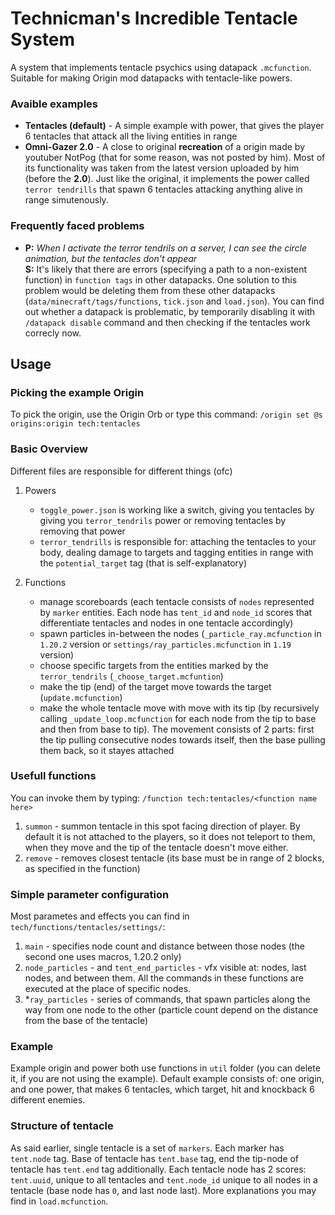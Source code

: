# Technicman's Incredible Tentacle System
A system that implements tentacle psychics using datapack `.mcfunction`. Suitable for making Origin mod datapacks with tentacle-like powers.
### Avaible examples
- **Tentacles (default)** - A simple example with power, that gives the player 6 tentacles that attack all the living entities in range
- **Omni-Gazer 2.0** - A close to original __recreation__ of a origin made by youtuber NotPog (that for some reason, was not posted by him). Most of its functionality was taken from the latest version uploaded by him (before the **2.0**). Just like the original, it implements the power called `terror tendrills` that spawn 6 tentacles attacking anything alive in range simutenously.
### Frequently faced problems
- **P:** *When I activate the terror tendrils on a server, I can see the circle animation, but the tentacles don't appear*<br>
**S:** It's likely that there are errors (specifying a path to a non-existent function) in `function tags` in other datapacks. One solution to this problem would be deleting them from these other datapacks (`data/minecraft/tags/functions`, `tick.json` and `load.json`). You can find out whether a datapack is problematic, by temporarily disabling it with `/datapack disable` command and then checking if the tentacles work correcly now.
## Usage
### Picking the example Origin
To pick the origin, use the Origin Orb or type this command:
`/origin set @s origins:origin tech:tentacles`
### Basic Overview
Different files are responsible for different things (ofc)
1. Powers
    - `toggle_power.json` is working like a switch, giving you tentacles by giving you `terror_tendrils` power or removing tentacles by removing that power
    - `terror_tendrills` is responsible for: attaching the tentacles to your body, dealing damage to targets and tagging entities in range with the `potential_target` tag (that is self-explanatory)

2. Functions
    - manage scoreboards (each tentacle consists of `nodes` represented by `marker` entities. Each node has `tent_id` and `node_id` scores that differentiate tentacles and nodes in one tentacle accordingly)
    - spawn particles in-between the nodes (`_particle_ray.mcfunction` in `1.20.2` version or `settings/ray_particles.mcfunction` in `1.19` version)
    - choose specific targets from the entities marked by the `terror_tendrils` (`_choose_target.mcfuntion`)
    - make the tip (end) of the target move towards the target (`update.mcfunction`)
    - make the whole tentacle move with move with its tip (by recursively calling `_update_loop.mcfunction` for each node from the tip to base and then from base to tip). The movement consists of 2 parts: first the tip pulling consecutive nodes towards itself, then the base pulling them back, so it stayes attached 
### Usefull functions
You can invoke them by typing: `/function tech:tentacles/<function name here>`
1. `summon` - summon tentacle in this spot facing direction of player. By default it is not attached to the players, so it does not teleport to them, when they move and the tip of the tentacle doesn't move either.
2. `remove` - removes closest tentacle (its base must be in range of 2 blocks, as specified in the function)
### Simple parameter configuration
Most parametes and effects you can find in `tech/functions/tentacles/settings/`:
1. `main` -  specifies node count and distance between those nodes (the second one uses macros, 1.20.2 only)
2. `node_particles` -  and `tent_end_particles` - vfx visible at: nodes, last nodes, and between them. All the commands in these functions are executed at the place of specific nodes.
3. *`ray_particles` - series of commands, that spawn particles along the way from one node to the other (particle count depend on the distance from the base of the tentacle)
### Example
Example origin and power both use functions in `util` folder (you can delete it, if you are not using the example).
Default example consists of: one origin, and one power, that makes 6 tentacles, which target, hit and knockback 6 different enemies.
### Structure of tentacle
As said earlier, single tentacle is a set of `markers`. Each marker has `tent.node` tag. Base of tentacle has `tent.base` tag, end the tip-node of tentacle has `tent.end` tag additionally. Each tentacle node has 2 scores: `tent.uuid`, unique to all tentacles and `tent.node_id` unique to all nodes in a tentacle (base node has `0`, and last node last). More explanations you may find in `load.mcfunction`.